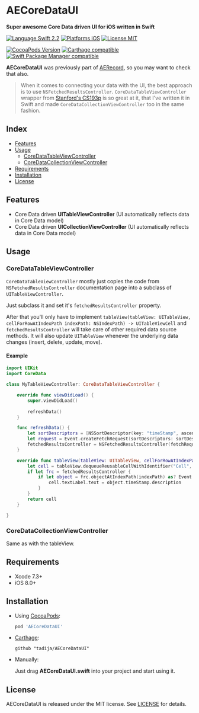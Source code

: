 # AECoreDataUI
**Super awesome Core Data driven UI for iOS written in Swift**

[![Language Swift 2.2](https://img.shields.io/badge/Language-Swift%202.2-orange.svg?style=flat)](https://swift.org)
[![Platforms iOS](https://img.shields.io/badge/Platforms-iOS-lightgray.svg?style=flat)](http://www.apple.com)
[![License MIT](https://img.shields.io/badge/License-MIT-lightgrey.svg?style=flat)](https://github.com/tadija/AECoreDataUI/blob/master/LICENSE)

[![CocoaPods Version](https://img.shields.io/cocoapods/v/AECoreDataUI.svg?style=flat)](https://cocoapods.org/pods/AECoreDataUI)
[![Carthage compatible](https://img.shields.io/badge/Carthage-compatible-brightgreen.svg?style=flat)](https://github.com/Carthage/Carthage)
[![Swift Package Manager compatible](https://img.shields.io/badge/Swift%20Package%20Manager-compatible-brightgreen.svg)](https://github.com/apple/swift-package-manager)

**AECoreDataUI** was previously part of [AERecord](https://github.com/tadija/AERecord), so you may want to check that also.

>When it comes to connecting your data with the UI, the best approach is to use `NSFetchedResultsController`.
`CoreDataTableViewController` wrapper from [Stanford's CS193p](http://www.stanford.edu/class/cs193p/cgi-bin/drupal/downloads-2013-winter) is so great at it, that I've written it in Swift and made `CoreDataCollectionViewController` too in the same fashion.  

## Index
- [Features](#features)
- [Usage](#usage)
    - [CoreDataTableViewController](#coredatatableviewcontroller)
    - [CoreDataCollectionViewController](#coredatacollectionviewcontroller)
- [Requirements](#requirements)
- [Installation](#installation)
- [License](#license)

## Features
- Core Data driven **UITableViewController** (UI automatically reflects data in Core Data model)
- Core Data driven **UICollectionViewController** (UI automatically reflects data in Core Data model)

## Usage

### CoreDataTableViewController
`CoreDataTableViewController` mostly just copies the code from `NSFetchedResultsController`
documentation page into a subclass of `UITableViewController`.

Just subclass it and set it's `fetchedResultsController` property.

After that you'll only have to implement `tableView(tableView: UITableView, cellForRowAtIndexPath indexPath: NSIndexPath) -> UITableViewCell` and `fetchedResultsController` will take care of other required data source methods.
It will also update `UITableView` whenever the underlying data changes (insert, delete, update, move).

#### Example

```swift
import UIKit
import CoreData

class MyTableViewController: CoreDataTableViewController {

	override func viewDidLoad() {
	    super.viewDidLoad()
	    
	    refreshData()
	}

	func refreshData() {
	    let sortDescriptors = [NSSortDescriptor(key: "timeStamp", ascending: true)]
	    let request = Event.createFetchRequest(sortDescriptors: sortDescriptors)
	    fetchedResultsController = NSFetchedResultsController(fetchRequest: request, managedObjectContext: AERecord.defaultContext, sectionNameKeyPath: nil, cacheName: nil)
	}

	override func tableView(tableView: UITableView, cellForRowAtIndexPath indexPath: NSIndexPath) -> UITableViewCell {
	    let cell = tableView.dequeueReusableCellWithIdentifier("Cell", forIndexPath: indexPath) as UITableViewCell
	    if let frc = fetchedResultsController {
	        if let object = frc.objectAtIndexPath(indexPath) as? Event {
	            cell.textLabel.text = object.timeStamp.description
	        }
	    }
	    return cell
	}

}
```

### CoreDataCollectionViewController
Same as with the tableView.

## Requirements
- Xcode 7.3+
- iOS 8.0+

## Installation

- Using [CocoaPods](http://cocoapods.org/):

    ```ruby
    pod 'AECoreDataUI'
    ```

- [Carthage](https://github.com/Carthage/Carthage):

    ```ogdl
    github "tadija/AECoreDataUI"
    ```

- Manually:

  Just drag **AECoreDataUI.swift** into your project and start using it.

## License
AECoreDataUI is released under the MIT license. See [LICENSE](LICENSE) for details.
